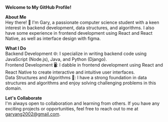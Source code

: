 **Welcome to My GitHub Profile!**  

**About Me**  
Hey there! 👋 I'm Gary, a passionate computer science student with a keen interest in backend development, data structures, and algorithms. I also have some experience in frontend development using React and React Native, as well as interface design with figma.

**What I Do**  
Backend Development 🌐: I specialize in writing backend code using JavaScript (Node.js), Java, and Python (Django).  
Frontend Development 🖥️: I dabble in frontend development using React and React Native to create interactive and intuitive user interfaces.  
Data Structures and Algorithms 🤖: I have a strong foundation in data structures and algorithms and enjoy solving challenging problems in this domain.

<!--
**What You'll Find Here**
Backend Projects: You'll find a collection of projects showcasing my backend development skills, including RESTful APIs, microservices, and database management.
Frontend Projects: I occasionally share frontend projects built using React and React Native to demonstrate my proficiency in frontend development.
Algorithm Solutions: I enjoy solving algorithmic problems from platforms like LeetCode and HackerRank. You'll find my solutions and explanations here.
Learning Resources: I'm passionate about continuous learning. I occasionally share resources, tutorials, and articles related to backend development, data structures, algorithms, and more.
-->

**Let's Collaborate**  
I'm always open to collaboration and learning from others. If you have any exciting projects or opportunities, feel free to reach out to me at garyang2002@gmail.com.

<!--
**diabo1ica/diabo1ica** is a ✨ _special_ ✨ repository because its `README.md` (this file) appears on your GitHub profile.

Here are some ideas to get you started:

- 🔭 I’m currently working on ...
- 🌱 I’m currently learning ...
- 👯 I’m looking to collaborate on ...
- 🤔 I’m looking for help with ...
- 💬 Ask me about ...
- 📫 How to reach me: ...
- 😄 Pronouns: ...
- ⚡ Fun fact: ...
-->
